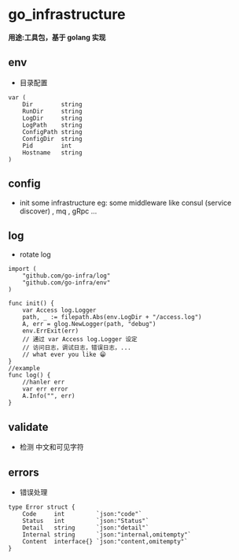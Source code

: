 # go_infrastructure

**用途:工具包，基于 golang 实现**

## env 

- 目录配置

```golang
var (
	Dir        string
	RunDir     string
	LogDir     string
	LogPath    string
	ConfigPath string
	ConfigDir  string
	Pid        int
	Hostname   string
)
```

## config 

- init some infrastructure eg: some middleware like 
consul (service discover) , mq , gRpc ...

## log

- rotate log

```golang
import (
    "github.com/go-infra/log"
    "github.com/go-infra/env"
)
    
func init() {
    var Access log.Logger 
    path, _ := filepath.Abs(env.LogDir + "/access.log")
    A, err = glog.NewLogger(path, "debug")
    env.ErrExit(err)
    // 通过 var Access log.Logger 设定
    // 访问日志，调试日志，错误日志，... 
    // what ever you like 😁
}
//example
func log() {
    //hanler err
    var err error
    A.Info("", err)
}
```

## validate

- 检测 中文和可见字符

## errors

- 错误处理

```golang
type Error struct {
	Code     int         `json:"code"`
	Status   int         `json:"Status"`
	Detail   string      `json:"detail"`
	Internal string      `json:"internal,omitempty"`
	Content  interface{} `json:"content,omitempty"`
}
```

